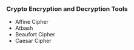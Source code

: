 <h3>Crypto Encryption and Decryption Tools</h3>

<ul>
  <li>Affine Cipher</li>
  <li>Atbash</li>
  <li>Beaufort Cipher</li>
  <li>Caesar Cipher</li>
</ul>
